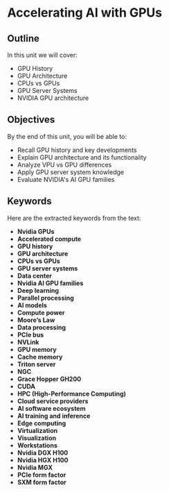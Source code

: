 # Accelerating AI with GPUs

## Outline
In this unit we will cover:
- GPU History
- GPU Architecture
- CPUs vs GPUs
- GPU Server Systems
- NVIDIA GPU architecture

## Objectives
By the end of this unit, you will be able to:
- Recall GPU history and key developments
- Explain GPU architecture and its functionality
- Analyze VPU vs GPU differences
- Apply GPU server system knowledge
- Evaluate NVIDIA's AI GPU families

## Keywords
Here are the extracted keywords from the text:

- **Nvidia GPUs**
- **Accelerated compute**
- **GPU history**
- **GPU architecture**
- **CPUs vs GPUs**
- **GPU server systems**
- **Data center**
- **Nvidia AI GPU families**
- **Deep learning**
- **Parallel processing**
- **AI models**
- **Compute power**
- **Moore’s Law**
- **Data processing**
- **PCIe bus**
- **NVLink**
- **GPU memory**
- **Cache memory**
- **Triton server**
- **NGC**
- **Grace Hopper GH200**
- **CUDA**
- **HPC (High-Performance Computing)**
- **Cloud service providers**
- **AI software ecosystem**
- **AI training and inference**
- **Edge computing**
- **Virtualization**
- **Visualization**
- **Workstations**
- **Nvidia DGX H100**
- **Nvidia HGX H100**
- **Nvidia MGX**
- **PCIe form factor**
- **SXM form factor**
